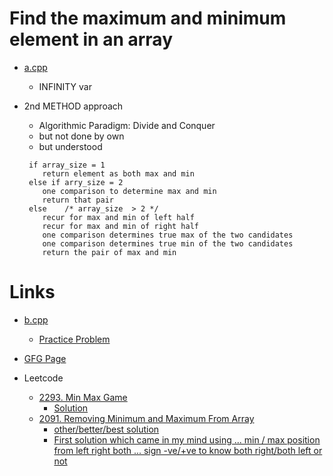 # Find the maximum and minimum element in an array

- [a.cpp](./a.cpp)
  - INFINITY var

- 2nd METHOD approach
  - Algorithmic Paradigm: Divide and Conquer
  - but not done by own
  - but understood
  ```Pair MaxMin(array, array_size)
   if array_size = 1
      return element as both max and min
   else if arry_size = 2
      one comparison to determine max and min
      return that pair
   else    /* array_size  > 2 */
      recur for max and min of left half
      recur for max and min of right half
      one comparison determines true max of the two candidates
      one comparison determines true min of the two candidates
      return the pair of max and min
  ```

# Links

- [b.cpp](./b.cpp)
  - [Practice Problem](https://practice.geeksforgeeks.org/problems/max-min/1)
- [GFG Page](https://www.geeksforgeeks.org/maximum-and-minimum-in-an-array/)

- Leetcode
  - [2293. Min Max Game](https://leetcode.com/problems/min-max-game/description/)
    - [Solution](https://leetcode.com/problems/min-max-game/solutions/2876854/)
  - [2091. Removing Minimum and Maximum From Array](https://leetcode.com/problems/removing-minimum-and-maximum-from-array/description/)
    - [other/better/best solution](https://leetcode.com/problems/removing-minimum-and-maximum-from-array/solutions/2880132/)
    - [First solution which came in my mind using ... min / max position from left right both ... sign -ve/+ve to know both right/both left or not](https://leetcode.com/problems/removing-minimum-and-maximum-from-array/submissions/854944924/)
